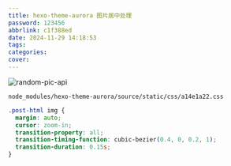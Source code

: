 ```yaml
---
title: hexo-theme-aurora 图片居中处理
password: 123456
abbrlink: c1f388ed
date: 2024-11-29 14:18:53
tags:
categories:
cover:
---
```


![random-pic-api](https://cover.dong4j.ink:1024)

`node_modules/hexo-theme-aurora/source/static/css/a14e1a22.css`

```css
.post-html img {
  margin: auto;
  cursor: zoom-in;
  transition-property: all;
  transition-timing-function: cubic-bezier(0.4, 0, 0.2, 1);
  transition-duration: 0.15s;
}
```
